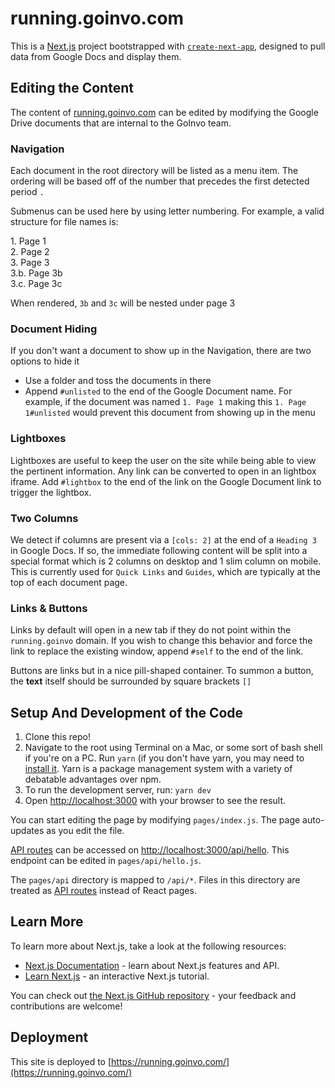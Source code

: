 # running.goinvo.com

This is a [Next.js](https://nextjs.org/) project bootstrapped with [`create-next-app`](https://github.com/vercel/next.js/tree/canary/packages/create-next-app), designed to pull data from Google Docs and display them.

## Editing the Content

The content of [running.goinvo.com](running.goinvo.com) can be edited by modifying the Google Drive documents that are internal to the GoInvo team. 

### Navigation
Each document in the root directory will be listed as a menu item. The ordering will be based off of the number that precedes the first detected period `.` 

Submenus can be used here by using letter numbering. For example, a valid structure for file names is:

 1\. Page 1<br>
 2\. Page 2<br>
 3\. Page 3<br>
3.b. Page 3b<br>
3.c. Page 3c

When rendered, `3b` and `3c` will be nested under page 3

### Document Hiding

If you don't want a document to show up in the Navigation, there are two options to hide it

- Use a folder and toss the documents in there
- Append `#unlisted` to the end of the Google Document name. For example, if the document was named `1. Page 1` making this `1. Page 1#unlisted` would prevent this document from showing up in the menu

### Lightboxes

Lightboxes are useful to keep the user on the site while being able to view the pertinent information. Any link can be converted to open in an lightbox iframe. Add `#lightbox` to the end of the link on the Google Document link to trigger the lightbox.

### Two Columns

We detect if columns are present via a `[cols: 2]` at the end of a `Heading 3` in Google Docs. If so, the immediate following content will be split into a special format which is 2 columns on desktop and 1 slim column on mobile. This is currently used for `Quick Links` and `Guides`, which are typically at the top of each document page.

### Links & Buttons

Links by default will open in a new tab if they do not point within the `running.goinvo` domain. If you wish to change this behavior and force the link to replace the existing window, append `#self` to the end of the link.

Buttons are links but in a nice pill-shaped container. To summon a button, the **text** itself should be surrounded by square brackets `[]` 
## Setup And Development of the Code

1. Clone this repo!
1. Navigate to the root using Terminal on a Mac, or some sort of bash shell if you're on a PC. Run `yarn` (if you don't have yarn, you may need to [install it](https://classic.yarnpkg.com/lang/en/docs/install/#mac-stable). Yarn is a package management system with a variety of debatable advantages over npm.
1. To run the development server, run: `yarn dev`
1. Open [http://localhost:3000](http://localhost:3000) with your browser to see the result.

You can start editing the page by modifying `pages/index.js`. The page auto-updates as you edit the file.

[API routes](https://nextjs.org/docs/api-routes/introduction) can be accessed on [http://localhost:3000/api/hello](http://localhost:3000/api/hello). This endpoint can be edited in `pages/api/hello.js`.

The `pages/api` directory is mapped to `/api/*`. Files in this directory are treated as [API routes](https://nextjs.org/docs/api-routes/introduction) instead of React pages.

## Learn More

To learn more about Next.js, take a look at the following resources:

- [Next.js Documentation](https://nextjs.org/docs) - learn about Next.js features and API.
- [Learn Next.js](https://nextjs.org/learn) - an interactive Next.js tutorial.

You can check out [the Next.js GitHub repository](https://github.com/vercel/next.js/) - your feedback and contributions are welcome!

## Deployment

This site is deployed to [https://running.goinvo.com/](https://running.goinvo.com/)

